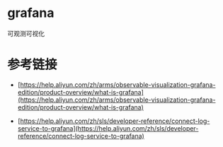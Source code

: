 # grafana

可观测可视化


# 参考链接

- [https://help.aliyun.com/zh/arms/observable-visualization-grafana-edition/product-overview/what-is-grafana](https://help.aliyun.com/zh/arms/observable-visualization-grafana-edition/product-overview/what-is-grafana)

- [https://help.aliyun.com/zh/sls/developer-reference/connect-log-service-to-grafana](https://help.aliyun.com/zh/sls/developer-reference/connect-log-service-to-grafana)
